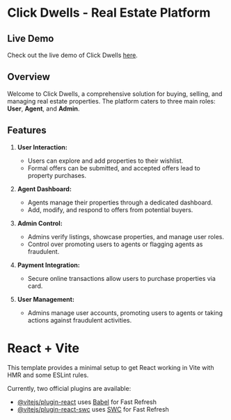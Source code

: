 # Click Dwells - Real Estate Platform

## Live Demo

Check out the live demo of Click Dwells [here](https://click-dwells.web.app/).

## Overview

Welcome to Click Dwells, a comprehensive solution for buying, selling, and managing real estate properties. The platform caters to three main roles: **User**, **Agent**, and **Admin**.

## Features

1. **User Interaction:**
    - Users can explore and add properties to their wishlist.
    - Formal offers can be submitted, and accepted offers lead to property purchases.

2. **Agent Dashboard:**
    - Agents manage their properties through a dedicated dashboard.
    - Add, modify, and respond to offers from potential buyers.

3. **Admin Control:**
    - Admins verify listings, showcase properties, and manage user roles.
    - Control over promoting users to agents or flagging agents as fraudulent.

4. **Payment Integration:**
    - Secure online transactions allow users to purchase properties via card.

5. **User Management:**
    - Admins manage user accounts, promoting users to agents or taking actions against fraudulent activities.


# React + Vite

This template provides a minimal setup to get React working in Vite with HMR and some ESLint rules.

Currently, two official plugins are available:

- [@vitejs/plugin-react](https://github.com/vitejs/vite-plugin-react/blob/main/packages/plugin-react/README.md) uses [Babel](https://babeljs.io/) for Fast Refresh
- [@vitejs/plugin-react-swc](https://github.com/vitejs/vite-plugin-react-swc) uses [SWC](https://swc.rs/) for Fast Refresh
